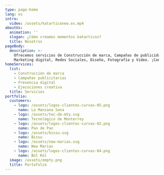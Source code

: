 ```yaml
---
type: page-home
lang: es
intro:
  video: /assets/katarticonew.es.mp4
aboutUs:
  animation: ''
  slogan: ¿Cómo creamos momentos katarticos?
  title: Nosotros
pageBody:
  description: >-
    Ofrecemos servicios de Construcción de marca, Campañas de publicidad,
    Marketing digital, Redes Sociales, Diseño, Fotografía y Video. ¡Conócenos!
homeServices:
  list:
    - Construcción de marca
    - Campañas publicitarias
    - Presencia digital
    - Ejecuciones creativa
  title: Servicios
portfolio:
  customers:
    - logo: /assets/logos-clientes-curvas-05.png
      name: La Manzana Sana
    - logo: /assets/tec-de-mty.svg
      name: Tecnológico de Monterrey
    - logo: /assets/logos-clientes-curvas-02.png
      name: Pan de Pan
    - logo: /assets/bissu.svg
      name: Bissu
    - logo: /assets/new-marias.svg
      name: New Marias
    - logo: /assets/logos-clientes-curvas-04.png
      name: Bol Rol
  image: /assets/empty.png
  title: Portafolio
---
```


